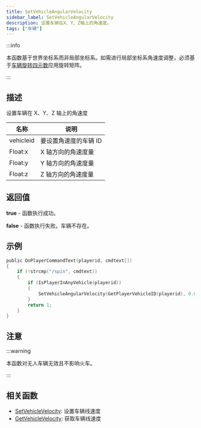 ```yaml
---
title: SetVehicleAngularVelocity
sidebar_label: SetVehicleAngularVelocity
description: 设置车辆在X、Y、Z轴上的角速度。
tags: ["车辆"]
---
```


:::info

本函数基于世界坐标系而非局部坐标系。如需进行局部坐标系角速度调整，必须基于[车辆旋转四元数](GetVehicleRotationQuat)应用旋转矩阵。

:::

## 描述

设置车辆在 X、Y、Z 轴上的角速度

| 名称      | 说明                  |
| --------- | --------------------- |
| vehicleid | 要设置角速度的车辆 ID |
| Float:x   | X 轴方向的角速度量    |
| Float:y   | Y 轴方向的角速度量    |
| Float:z   | Z 轴方向的角速度量    |

## 返回值

**true** - 函数执行成功。

**false** - 函数执行失败。车辆不存在。

## 示例

```c
public OnPlayerCommandText(playerid, cmdtext[])
{
    if (!strcmp("/spin", cmdtext))
    {
        if (IsPlayerInAnyVehicle(playerid))
        {
            SetVehicleAngularVelocity(GetPlayerVehicleID(playerid), 0.0, 0.0, 2.0);
        }
        return 1;
    }
}
```

## 注意

:::warning

本函数对无人车辆无效且不影响火车。

:::

## 相关函数

- [SetVehicleVelocity](SetVehicleVelocity): 设置车辆线速度
- [GetVehicleVelocity](GetVehicleVelocity): 获取车辆线速度
